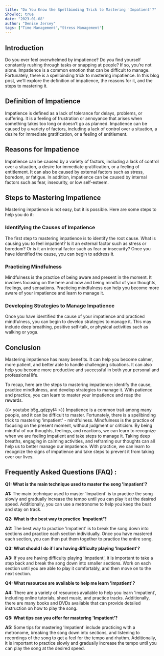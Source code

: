 ```yaml
---
title: "Do You Know the Spellbinding Trick to Mastering 'Impatient'?"
ShowToc: true 
date: "2023-01-08"
author: "Denise Jersey" 
tags: ["Time Management","Stress Management"]
---
```

## Introduction
Do you ever feel overwhelmed by impatience? Do you find yourself constantly rushing through tasks or snapping at people? If so, you’re not alone. Impatience is a common emotion that can be difficult to manage. Fortunately, there is a spellbinding trick to mastering impatience. In this blog post, we’ll explore the definition of impatience, the reasons for it, and the steps to mastering it. 

## Definition of Impatience
Impatience is defined as a lack of tolerance for delays, problems, or suffering. It is a feeling of frustration or annoyance that arises when something takes too long or doesn’t go as planned. Impatience can be caused by a variety of factors, including a lack of control over a situation, a desire for immediate gratification, or a feeling of entitlement. 

## Reasons for Impatience
Impatience can be caused by a variety of factors, including a lack of control over a situation, a desire for immediate gratification, or a feeling of entitlement. It can also be caused by external factors such as stress, boredom, or fatigue. In addition, impatience can be caused by internal factors such as fear, insecurity, or low self-esteem. 

## Steps to Mastering Impatience
Mastering impatience is not easy, but it is possible. Here are some steps to help you do it: 

### Identifying the Causes of Impatience
The first step to mastering impatience is to identify the root cause. What is causing you to feel impatient? Is it an external factor such as stress or boredom? Or is it an internal factor such as fear or insecurity? Once you have identified the cause, you can begin to address it. 

### Practicing Mindfulness
Mindfulness is the practice of being aware and present in the moment. It involves focusing on the here and now and being mindful of your thoughts, feelings, and sensations. Practicing mindfulness can help you become more aware of your impatience and learn to manage it. 

### Developing Strategies to Manage Impatience
Once you have identified the cause of your impatience and practiced mindfulness, you can begin to develop strategies to manage it. This may include deep breathing, positive self-talk, or physical activities such as walking or yoga. 

## Conclusion
Mastering impatience has many benefits. It can help you become calmer, more patient, and better able to handle challenging situations. It can also help you become more productive and successful in both your personal and professional life. 

To recap, here are the steps to mastering impatience: identify the cause, practice mindfulness, and develop strategies to manage it. With patience and practice, you can learn to master your impatience and reap the rewards.

{{< youtube b5g_qdzpyf4 >}} 
Impatience is a common trait among many people, and it can be difficult to master. Fortunately, there is a spellbinding trick to mastering 'impatient' - mindfulness. Mindfulness is the practice of focusing on the present moment, without judgment or criticism. By being mindful of our thoughts, feelings, and reactions, we can learn to recognize when we are feeling impatient and take steps to manage it. Taking deep breaths, engaging in calming activities, and reframing our thoughts can all help us to better manage our impatience. With practice, we can learn to recognize the signs of impatience and take steps to prevent it from taking over our lives.

## Frequently Asked Questions (FAQ) :
**Q1: What is the main technique used to master the song 'Impatient'?**

**A1:** The main technique used to master 'Impatient' is to practice the song slowly and gradually increase the tempo until you can play it at the desired speed. Additionally, you can use a metronome to help you keep the beat and stay on track.

**Q2: What is the best way to practice 'Impatient'?**

**A2:** The best way to practice 'Impatient' is to break the song down into sections and practice each section individually. Once you have mastered each section, you can then put them together to practice the entire song.

**Q3: What should I do if I am having difficulty playing 'Impatient'?**

**A3:** If you are having difficulty playing 'Impatient', it is important to take a step back and break the song down into smaller sections. Work on each section until you are able to play it comfortably, and then move on to the next section.

**Q4: What resources are available to help me learn 'Impatient'?**

**A4:** There are a variety of resources available to help you learn 'Impatient', including online tutorials, sheet music, and practice tracks. Additionally, there are many books and DVDs available that can provide detailed instruction on how to play the song.

**Q5: What tips can you offer for mastering 'Impatient'?**

**A5:** Some tips for mastering 'Impatient' include practicing with a metronome, breaking the song down into sections, and listening to recordings of the song to get a feel for the tempo and rhythm. Additionally, it is important to practice slowly and gradually increase the tempo until you can play the song at the desired speed.





